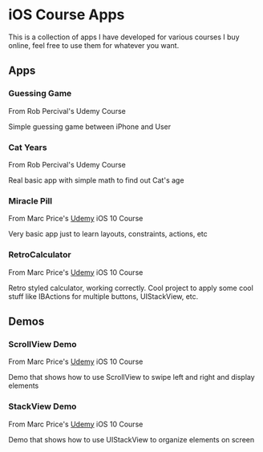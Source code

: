 # iOS Course Apps

<p>This is a collection of apps I have developed for various courses I buy online, feel free to use them for whatever you want.</p>

<h2>Apps</h2>

<h3>Guessing Game</h3>
<p>From Rob Percival's Udemy Course</p>
<p>Simple guessing game between iPhone and User</p>

<h3>Cat Years</h3>
<p>From Rob Percival's Udemy Course</p>
<p>Real basic app with simple math to find out Cat's age</p>

<h3>Miracle Pill</h3>
<p>From Marc Price's <a href="https://www.udemy.com/devslopes-ios10/">Udemy</a> iOS 10 Course</p>
<p>Very basic app just to learn layouts, constraints, actions, etc</p>

<h3>RetroCalculator</h3>
<p>From Marc Price's <a href="https://www.udemy.com/devslopes-ios10/">Udemy</a> iOS 10 Course</p>
<p>Retro styled calculator, working correctly. Cool project to apply some cool stuff like IBActions for multiple buttons, UIStackView, etc.</p>

<h2>Demos</h2>

<h3>ScrollView Demo</h3>
<p>From Marc Price's <a href="https://www.udemy.com/devslopes-ios10/">Udemy</a> iOS 10 Course</p>
<p>Demo that shows how to use ScrollView to swipe left and right and display elements</p>

<h3>StackView Demo</h3>
<p>From Marc Price's <a href="https://www.udemy.com/devslopes-ios10/">Udemy</a> iOS 10 Course</p>
<p>Demo that shows how to use UIStackView to organize elements on screen</p>
